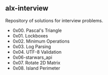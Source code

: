## alx-interview
Repository of solutions for interview problems.

- 0x00. Pascal's Triangle
- 0x01. Lockboxes
- 0x02. Minimum Operations
- 0x03. Log Parsing
- 0x04. UTF-8 Validation
- 0x06-starwars_api
- 0x07. Rotate 2D Matrix
- 0x08. Island Perimeter
